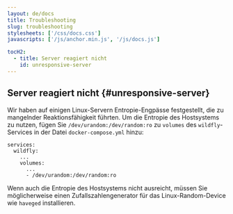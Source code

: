 ```yaml
---
layout: de/docs
title: Troubleshooting
slug: troubleshooting
stylesheets: ['/css/docs.css']
javascripts: ['/js/anchor.min.js', '/js/docs.js']

tocH2:
  - title: Server reagiert nicht
    id: unresponsive-server
---
```

## Server reagiert nicht {#unresponsive-server}
Wir haben auf einigen Linux-Servern Entropie-Engpässe festgestellt, die zu mangelnder Reaktionsfähigkeit führten. Um die Entropie des Hostsystems zu nutzen, fügen Sie `/dev/urandom:/dev/random:ro` zu `volumes` des `wildfly`-Services in der Datei `docker-compose.yml` hinzu:

```
services:
  wildfly:
    ...
    volumes:
      ...
      - /dev/urandom:/dev/random:ro
```

Wenn auch die Entropie des Hostsystems nicht ausreicht, müssen Sie möglicherweise einen Zufallszahlengenerator für das Linux-Random-Device wie `haveged` installieren.
